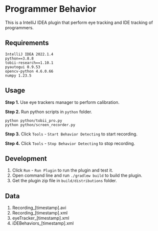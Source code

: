 # Programmer Behavior

This is a IntelliJ IDEA plugin that perform eye tracking and IDE tracking of programmers.

## Requirements

```
IntelliJ IDEA 2022.1.4
python==3.8.8
tobii-research==1.10.1
pyautogui 0.9.53
opencv-python 4.6.0.66
numpy 1.23.5
```

## Usage

**Step 1.** Use eye trackers manager to perform calibration.

**Step 2.** Run python scripts in `python` folder.

```
python python/tobii_pro.py
python python/screen_recorder.py
```

**Step 3.** Click `Tools` - `Start Behavior Detecting` to start recording.

**Step 4.** Click `Tools` - `Stop Behavior Detecting` to stop recording.

## Development

1. Click `Run` - `Run Plugin` to run the plugin and test it.
2. Open command line and run `./gradlew build` to build the plugin.
3. Get the plugin zip file in `build/distributions` folder.

## Data

1. Recording_[timestamp].avi
2. Recording_[timestamp].xml
3. eyeTracker_[timestamp].xml
4. iDEBehaviors_[timestamp].xml
